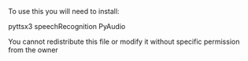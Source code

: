 To use this you will need to install:

pyttsx3
speechRecognition
PyAudio

You cannot redistribute this file or modify it without specific permission from the owner
